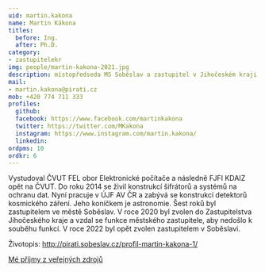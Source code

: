 ```yaml
---
uid: martin.kakona
name: Martin Kákona
titles:
  before: Ing.
  after: Ph.D.
category:
- zastupitelekr
img: people/martin-kakona-2021.jpg
description: místopředseda MS Soběslav a zastupitel v Jihočeském kraji
mail:
- martin.kakona@pirati.cz
mob: +420 774 711 333
profiles:
  github:
  facebook: https://www.facebook.com/martinkakona
  twitter: https://twitter.com/MKakona
  instagram: https://www.instagram.com/martin.kakona/
  linkedin:
ordpms: 10
ordkr: 6
---
```


Vystudoval ČVUT FEL obor Elektronické počítače a následně FJFI KDAIZ opět na ČVUT. Do roku 2014 se živil konstrukcí šifrátorů a systémů na ochranu dat. Nyní pracuje v ÚJF AV ČR a zabývá se konstrukcí detektorů kosmického záření. Jeho koníčkem je astronomie. Šest roků byl zastupitelem ve městě Soběslav. V roce 2020 byl zvolen do Zastupitelstva Jihočeského kraje a vzdal se funkce městského zastupitele, aby nedošlo k souběhu funkcí. V roce 2022 byl opět zvolen zastupitelem v Soběslavi.

Životopis: http://pirati.sobeslav.cz/profil-martin-kakona-1/

[Mé příjmy z veřejných zdrojů](https://nalodeni.pirati.cz/odmeny/martin.kakona)
